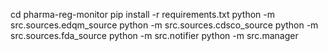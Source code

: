 cd pharma-reg-monitor
pip install -r requirements.txt
python -m src.sources.edqm_source
python -m src.sources.cdsco_source
python -m src.sources.fda_source
python -m src.notifier
python -m src.manager
